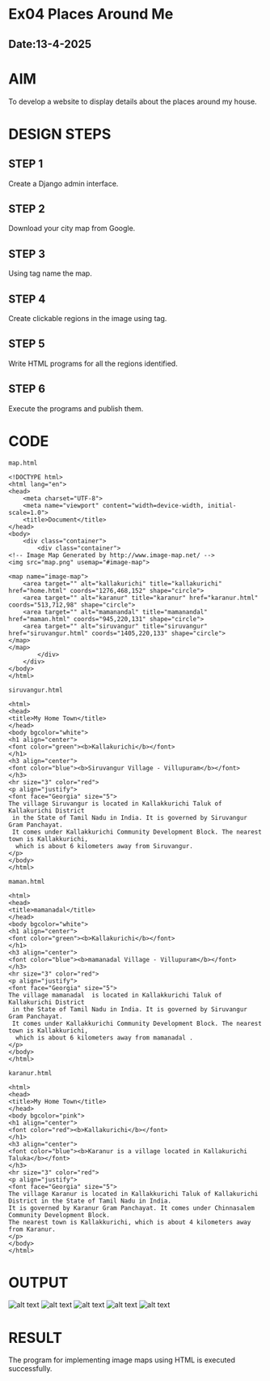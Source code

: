 # Ex04 Places Around Me
## Date:13-4-2025
# AIM
To develop a website to display details about the places around my house.

# DESIGN STEPS
## STEP 1
Create a Django admin interface.

## STEP 2
Download your city map from Google.

## STEP 3
Using <map> tag name the map.

## STEP 4
Create clickable regions in the image using <area> tag.

## STEP 5
Write HTML programs for all the regions identified.

## STEP 6
Execute the programs and publish them.

# CODE
```
map.html

<!DOCTYPE html>
<html lang="en">
<head>
    <meta charset="UTF-8">
    <meta name="viewport" content="width=device-width, initial-scale=1.0">
    <title>Document</title>
</head>
<body>
    <div class="container">
        <div class="container">
<!-- Image Map Generated by http://www.image-map.net/ -->
<img src="map.png" usemap="#image-map">

<map name="image-map">
    <area target="" alt="kallakurichi" title="kallakurichi" href="home.html" coords="1276,468,152" shape="circle">
    <area target="" alt="karanur" title="karanur" href="karanur.html" coords="513,712,98" shape="circle">
    <area target="" alt="mamanandal" title="mamanandal" href="maman.html" coords="945,220,131" shape="circle">
    <area target="" alt="siruvangur" title="siruvangur" href="siruvangur.html" coords="1405,220,133" shape="circle">
</map>
</map>
        </div> 
    </div>
</body>
</html>

siruvangur.html

<html> 
<head> 
<title>My Home Town</title> 
</head> 
<body bgcolor="white"> 
<h1 align="center"> 
<font color="green"><b>Kallakurichi</b></font> 
</h1> 
<h3 align="center"> 
<font color="blue"><b>Siruvangur Village - Villupuram</b></font> 
</h3> 
<hr size="3" color="red"> 
<p align="justify"> 
<font face="Georgia" size="5"> 
The village Siruvangur is located in Kallakkurichi Taluk of Kallakurichi District
 in the State of Tamil Nadu in India. It is governed by Siruvangur Gram Panchayat. 
 It comes under Kallakkurichi Community Development Block. The nearest town is Kallakkurichi,
  which is about 6 kilometers away from Siruvangur.
</p> 
</body> 
</html>

maman.html

<html> 
<head> 
<title>mamanadal</title> 
</head> 
<body bgcolor="white"> 
<h1 align="center"> 
<font color="green"><b>Kallakurichi</b></font> 
</h1> 
<h3 align="center"> 
<font color="blue"><b>mamanadal Village - Villupuram</b></font> 
</h3> 
<hr size="3" color="red"> 
<p align="justify"> 
<font face="Georgia" size="5"> 
The village mamanadal  is located in Kallakkurichi Taluk of Kallakurichi District
 in the State of Tamil Nadu in India. It is governed by Siruvangur Gram Panchayat. 
 It comes under Kallakkurichi Community Development Block. The nearest town is Kallakkurichi,
  which is about 6 kilometers away from mamanadal .
</p> 
</body> 
</html>

karanur.html

<html> 
<head> 
<title>My Home Town</title> 
</head> 
<body bgcolor="pink"> 
<h1 align="center"> 
<font color="red"><b>Kallakurichi</b></font> 
</h1> 
<h3 align="center"> 
<font color="blue"><b>Karanur is a village located in Kallakurichi Taluka</b></font> 
</h3> 
<hr size="3" color="red"> 
<p align="justify"> 
<font face="Georgia" size="5"> 
The village Karanur is located in Kallakkurichi Taluk of Kallakurichi District in the State of Tamil Nadu in India. 
It is governed by Karanur Gram Panchayat. It comes under Chinnasalem Community Development Block. 
The nearest town is Kallakkurichi, which is about 4 kilometers away from Karanur.
</p> 
</body> 
</html>

```
# OUTPUT
![alt text](1.png)
![alt text](3.png)
![alt text](5.png)
![alt text](2.png)
![alt text](4.png)
# RESULT
The program for implementing image maps using HTML is executed successfully.
